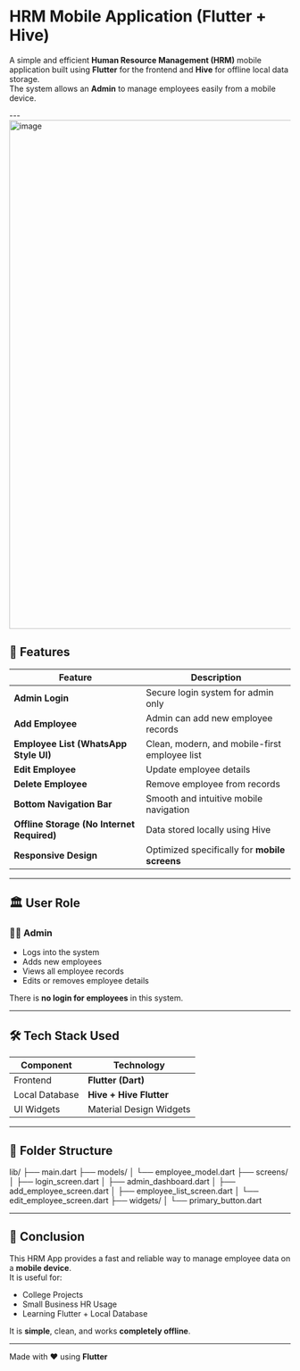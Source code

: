 # HRM Mobile Application (Flutter + Hive)

A simple and efficient **Human Resource Management (HRM)** mobile application built using **Flutter** for the frontend and **Hive** for offline local data storage.  
The system allows an **Admin** to manage employees easily from a mobile device.

---<img width="575" height="912" alt="image" src="https://github.com/user-attachments/assets/e73b96de-867b-435d-821e-1a068b8ac554" />


## 📌 Features

| Feature | Description |
|--------|-------------|
| **Admin Login** | Secure login system for admin only |
| **Add Employee** | Admin can add new employee records |
| **Employee List (WhatsApp Style UI)** | Clean, modern, and mobile-first employee list |
| **Edit Employee** | Update employee details |
| **Delete Employee** | Remove employee from records |
| **Bottom Navigation Bar** | Smooth and intuitive mobile navigation |
| **Offline Storage (No Internet Required)** | Data stored locally using Hive |
| **Responsive Design** | Optimized specifically for **mobile screens** |

---

## 🏛 User Role

### 👨‍💼 Admin
- Logs into the system
- Adds new employees
- Views all employee records
- Edits or removes employee details

There is **no login for employees** in this system.

---

## 🛠 Tech Stack Used

| Component | Technology |
|----------|------------|
| Frontend | **Flutter (Dart)** |
| Local Database | **Hive + Hive Flutter** |
| UI Widgets | Material Design Widgets |

---

## 📂 Folder Structure



lib/
├── main.dart
├── models/
│ └── employee_model.dart
├── screens/
│ ├── login_screen.dart
│ ├── admin_dashboard.dart
│ ├── add_employee_screen.dart
│ ├── employee_list_screen.dart
│ └── edit_employee_screen.dart
├── widgets/
│ └── primary_button.dart




---


## 🎯 Conclusion

This HRM App provides a fast and reliable way to manage employee data on a **mobile device**.  
It is useful for:
- College Projects
- Small Business HR Usage
- Learning Flutter + Local Database

It is **simple**, clean, and works **completely offline**.

---

Made with ❤️ using **Flutter**
